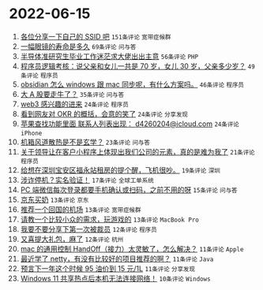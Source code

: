 # 2022-06-15

1. [各位分享一下自己的 SSID 吧](https://www.v2ex.com/t/859713) `151条评论` `宽带症候群`
1. [一幅眼镜的寿命是多久](https://www.v2ex.com/t/859701) `69条评论` `问与答`
1. [半导体准研究生毕业工作迷茫求大佬出出主意](https://www.v2ex.com/t/859712) `56条评论` `PHP`
1. [程序员逻辑考核：说父亲和女儿一共是 70 岁，女儿 30 岁，父亲多少岁？](https://www.v2ex.com/t/859681) `49条评论` `程序员`
1. [obsidian 怎么 windows 跟 mac 同步呢，有什么方案吗。](https://www.v2ex.com/t/859700) `46条评论` `程序员`
1. [大 A 股要走牛了？](https://www.v2ex.com/t/859742) `35条评论` `问与答`
1. [web3 感兴趣的进来](https://www.v2ex.com/t/859755) `24条评论` `程序员`
1. [看到网友对 OKR 的概括，会意的笑了](https://www.v2ex.com/t/859751) `24条评论` `分享发现`
1. [苹果查找功能里面 联系人列表出现： d4260204@icloud.com](https://www.v2ex.com/t/859750) `24条评论` `iPhone`
1. [机箱风道散热是不是玄学？](https://www.v2ex.com/t/859765) `23条评论` `问与答`
1. [关于领导让在客户小程序上体现出我们公司的元素，真的是难为我了](https://www.v2ex.com/t/859727) `21条评论` `程序员`
1. [给想在深圳宝安区福永站租房的提个醒，飞机很吵。](https://www.v2ex.com/t/859725) `19条评论` `深圳`
1. [涉诈停机？实名验证！](https://www.v2ex.com/t/859775) `17条评论` `全球工单系统`
1. [PC 端微信每次登录都要手机确认或扫码，之前不用的呀](https://www.v2ex.com/t/859692) `15条评论` `问与答`
1. [京东买奶](https://www.v2ex.com/t/859777) `13条评论` `京东`
1. [推荐一个回国的机场](https://www.v2ex.com/t/859760) `13条评论` `宽带症候群`
1. [请教一个比较小众的需求，玩游戏的](https://www.v2ex.com/t/859688) `13条评论` `MacBook Pro`
1. [我要不要分享下第一次被裁员](https://www.v2ex.com/t/859781) `12条评论` `程序员`
1. [又喜提大礼包，麻了](https://www.v2ex.com/t/859729) `12条评论` `杭州`
1. [mac 的通用控制 HandOff（接力）太灵敏了，怎么解决？](https://www.v2ex.com/t/859763) `11条评论` `Apple`
1. [最近学了 netty，有没有比较好的项目推荐的啊？](https://www.v2ex.com/t/859709) `11条评论` `Java`
1. [预言下一年这个时候 95 油价到 15 元/1L](https://www.v2ex.com/t/859694) `11条评论` `分享发现`
1. [Windows 11 共享热点后本机无法连接网络！](https://www.v2ex.com/t/859719) `10条评论` `Windows`

